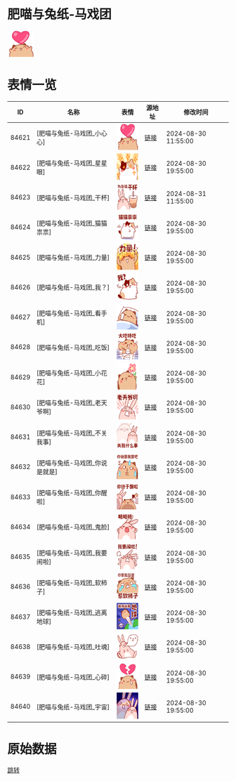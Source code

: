 # 肥喵与兔纸-马戏团

<img src="./cover.png" height="60" alt="cover" />

# 表情一览

|ID|名称|表情|源地址|修改时间|
|----|----|----|----|----|
|84621|[肥喵与兔纸-马戏团_小心心]|<img src="./pic/084621_%5B肥喵与兔纸-马戏团_小心心%5D.png" height="60" alt="小心心"/>|[链接](https://i0.hdslb.com/bfs/garb/2921b64c4d4a34705b3fc1541c6a1d44e18bcfe8.png)|2024-08-30 11:55:00|
|84622|[肥喵与兔纸-马戏团_星星眼]|<img src="./pic/084622_%5B肥喵与兔纸-马戏团_星星眼%5D.png" height="60" alt="星星眼"/>|[链接](https://i0.hdslb.com/bfs/garb/e2902ce20e79fd9d54356a986dec3f16f1feef27.png)|2024-08-30 19:55:00|
|84623|[肥喵与兔纸-马戏团_干杯]|<img src="./pic/084623_%5B肥喵与兔纸-马戏团_干杯%5D.png" height="60" alt="干杯"/>|[链接](https://i0.hdslb.com/bfs/garb/03496593f04d2753d42ac52c7098ab0a89ce1603.png)|2024-08-31 11:55:00|
|84624|[肥喵与兔纸-马戏团_猫猫祟祟]|<img src="./pic/084624_%5B肥喵与兔纸-马戏团_猫猫祟祟%5D.png" height="60" alt="猫猫祟祟"/>|[链接](https://i0.hdslb.com/bfs/garb/7c19815f3e1cdecac933a320a2e52aa3d4461bae.png)|2024-08-30 19:55:00|
|84625|[肥喵与兔纸-马戏团_力量]|<img src="./pic/084625_%5B肥喵与兔纸-马戏团_力量%5D.png" height="60" alt="力量"/>|[链接](https://i0.hdslb.com/bfs/garb/8972b36e5876a59ff4767046bcbc8e5a1043a5a1.png)|2024-08-30 19:55:00|
|84626|[肥喵与兔纸-马戏团_我？]|<img src="./pic/084626_%5B肥喵与兔纸-马戏团_我？%5D.png" height="60" alt="我？"/>|[链接](https://i0.hdslb.com/bfs/garb/78a51f12be129f9c72bfd1cb037055c19cb7b805.png)|2024-08-30 19:55:00|
|84627|[肥喵与兔纸-马戏团_看手机]|<img src="./pic/084627_%5B肥喵与兔纸-马戏团_看手机%5D.png" height="60" alt="看手机"/>|[链接](https://i0.hdslb.com/bfs/garb/59c2adb6d3079487390cd527b9bd3e06b4c72f9d.png)|2024-08-30 19:55:00|
|84628|[肥喵与兔纸-马戏团_吃饭]|<img src="./pic/084628_%5B肥喵与兔纸-马戏团_吃饭%5D.png" height="60" alt="吃饭"/>|[链接](https://i0.hdslb.com/bfs/garb/1a3f70249a903104b93da37cf6eaaa54b4ade8e9.png)|2024-08-30 19:55:00|
|84629|[肥喵与兔纸-马戏团_小花花]|<img src="./pic/084629_%5B肥喵与兔纸-马戏团_小花花%5D.png" height="60" alt="小花花"/>|[链接](https://i0.hdslb.com/bfs/garb/a43e53d6b4199b479028fedc9cff2593179f3d1b.png)|2024-08-30 19:55:00|
|84630|[肥喵与兔纸-马戏团_老天爷啊]|<img src="./pic/084630_%5B肥喵与兔纸-马戏团_老天爷啊%5D.png" height="60" alt="老天爷啊"/>|[链接](https://i0.hdslb.com/bfs/garb/1d43e805a1702871896beaf98e97acbcd073d308.png)|2024-08-30 19:55:00|
|84631|[肥喵与兔纸-马戏团_不关我事]|<img src="./pic/084631_%5B肥喵与兔纸-马戏团_不关我事%5D.png" height="60" alt="不关我事"/>|[链接](https://i0.hdslb.com/bfs/garb/4fd6eebd76d0fd27926a4d0371adee4ebf56ec47.png)|2024-08-30 19:55:00|
|84632|[肥喵与兔纸-马戏团_你说是就是]|<img src="./pic/084632_%5B肥喵与兔纸-马戏团_你说是就是%5D.png" height="60" alt="你说是就是"/>|[链接](https://i0.hdslb.com/bfs/garb/3acd466c89106ecd54874dfa4cbeaf29b3994814.png)|2024-08-30 19:55:00|
|84633|[肥喵与兔纸-马戏团_你醒啦]|<img src="./pic/084633_%5B肥喵与兔纸-马戏团_你醒啦%5D.png" height="60" alt="你醒啦"/>|[链接](https://i0.hdslb.com/bfs/garb/f12ecd20ceef9f8157b299d37166c47f75192835.png)|2024-08-30 19:55:00|
|84634|[肥喵与兔纸-马戏团_鬼脸]|<img src="./pic/084634_%5B肥喵与兔纸-马戏团_鬼脸%5D.png" height="60" alt="鬼脸"/>|[链接](https://i0.hdslb.com/bfs/garb/d0447e5f550f51e04568a48c4282bbfc611ac87c.png)|2024-08-30 19:55:00|
|84635|[肥喵与兔纸-马戏团_我要闹啦]|<img src="./pic/084635_%5B肥喵与兔纸-马戏团_我要闹啦%5D.png" height="60" alt="我要闹啦"/>|[链接](https://i0.hdslb.com/bfs/garb/a6a5e4020eee4219f89a65cbe51d92f157ce62bc.png)|2024-08-30 19:55:00|
|84636|[肥喵与兔纸-马戏团_软柿子]|<img src="./pic/084636_%5B肥喵与兔纸-马戏团_软柿子%5D.png" height="60" alt="软柿子"/>|[链接](https://i0.hdslb.com/bfs/garb/0ede38bee3b83ad9a2d27018174f57b072bf2e94.png)|2024-08-30 19:55:00|
|84637|[肥喵与兔纸-马戏团_逃离地球]|<img src="./pic/084637_%5B肥喵与兔纸-马戏团_逃离地球%5D.png" height="60" alt="逃离地球"/>|[链接](https://i0.hdslb.com/bfs/garb/b000d5f02da45ef01163de9c4e89f2f8f4dbca9a.png)|2024-08-30 19:55:00|
|84638|[肥喵与兔纸-马戏团_吐魂]|<img src="./pic/084638_%5B肥喵与兔纸-马戏团_吐魂%5D.png" height="60" alt="吐魂"/>|[链接](https://i0.hdslb.com/bfs/garb/92c9de132682eac7f0ac6aad1194bb81467055bd.png)|2024-08-30 19:55:00|
|84639|[肥喵与兔纸-马戏团_心碎]|<img src="./pic/084639_%5B肥喵与兔纸-马戏团_心碎%5D.png" height="60" alt="心碎"/>|[链接](https://i0.hdslb.com/bfs/garb/5ef81b7b019dd696591b64336c42842c0c0b99a9.png)|2024-08-30 19:55:00|
|84640|[肥喵与兔纸-马戏团_宇宙]|<img src="./pic/084640_%5B肥喵与兔纸-马戏团_宇宙%5D.png" height="60" alt="宇宙"/>|[链接](https://i0.hdslb.com/bfs/garb/35f4ecb0bca0bb1c0fe2d94a61d173ce3bcc304e.png)|2024-08-30 19:55:00|

# 原始数据

[跳转](./raw.json)

